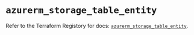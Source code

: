# `azurerm_storage_table_entity`

Refer to the Terraform Registory for docs: [`azurerm_storage_table_entity`](https://www.terraform.io/docs/providers/azurerm/r/storage_table_entity).
